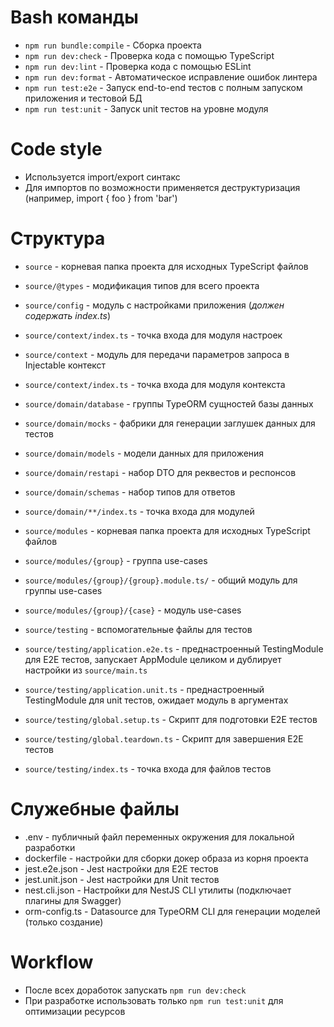 # Bash команды
- `npm run bundle:compile` - Сборка проекта
- `npm run dev:check` - Проверка кода с помощью TypeScript
- `npm run dev:lint` - Проверка кода с помощью ESLint
- `npm run dev:format` - Автоматическое исправление ошибок линтера
- `npm run test:e2e` - Запуск end-to-end тестов с полным запуском приложения и тестовой БД
- `npm run test:unit` - Запуск unit тестов на уровне модуля

# Code style
- Используется import/export синтакс
- Для импортов по возможности применяется деструктуризация (например, import { foo } from 'bar')

# Структура
- `source` - корневая папка проекта для исходных TypeScript файлов

- `source/@types` - модификация типов для всего проекта
- `source/config` - модуль с настройками приложения (_должен содержать index.ts_)
- `source/context/index.ts` - точка входа для модуля настроек
- `source/context` - модуль для передачи параметров запроса в Injectable контекст
- `source/context/index.ts` - точка входа для модуля контекста

- `source/domain/database` - группы TypeORM сущностей базы данных
- `source/domain/mocks` - фабрики для генерации заглушек данных для тестов
- `source/domain/models` - модели данных для приложения
- `source/domain/restapi` - набор DTO для реквестов и респонсов
- `source/domain/schemas` - набор типов для ответов
- `source/domain/**/index.ts` - точка входа для модулей

- `source/modules` - корневая папка проекта для исходных TypeScript файлов
- `source/modules/{group}` - группа use-cases
- `source/modules/{group}/{group}.module.ts/` - общий модуль для группы use-cases
- `source/modules/{group}/{case}` - модуль use-cases

- `source/testing` - вспомогательные файлы для тестов
- `source/testing/application.e2e.ts` - преднастроенный TestingModule для E2E тестов, запускает AppModule целиком и дублирует настройки из `source/main.ts`
- `source/testing/application.unit.ts` - преднастроенный TestingModule для unit тестов, ожидает модуль в аргументах
- `source/testing/global.setup.ts` - Скрипт для подготовки E2E тестов
- `source/testing/global.teardown.ts` - Скрипт для завершения E2E тестов
- `source/testing/index.ts` - точка входа для файлов тестов

# Служебные файлы
- .env - публичный файл переменных окружения для локальной разработки
- dockerfile - настройки для сборки докер образа из корня проекта
- jest.e2e.json - Jest настройки для E2E тестов
- jest.unit.json - Jest настройки для Unit тестов
- nest.cli.json - Настройки для NestJS CLI утилиты (подключает плагины для Swagger)
- orm-config.ts - Datasource для TypeORM CLI для генерации моделей (только создание)

# Workflow
- После всех доработок запускать `npm run dev:check`
- При разработке использовать только `npm run test:unit` для оптимизации ресурсов
